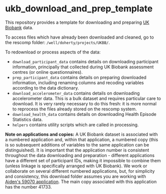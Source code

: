 # ukb_download_and_prep_template
This repository provides a template for downloading and preparing [UK Biobank](https://biobank.ctsu.ox.ac.uk/crystal/exinfo.cgi) data.

To access files which have already been downloaded and cleaned, go to the rescomp folder: `/well/doherty/projects/UKBB/`. 

To redownload or process aspects of the data:  
* `download_participant_data` contains details on downloading participant information, principally that collected during UK Biobank assessment centres (or online questionnaires). 
* `prep_participant_data` contains details on preparing downloaded information, including renaming columns and recoding variables according to the data dictionary. 
* `download_accelerometer_data` contains details on downloading accelerometer data. This is a bulk dataset and requires particular care to download. It is very rarely necessary to do this fresh: it is more normal to reprocess the files already stored on the rescomp system. 
* `download_health_data` contains details on downloading Health Episode Statistics data. 
* `helpers` contains utility scripts which are called in processing. 

**Note on applications and copies:** A UK Biobank dataset is associated with a numbered application and, within that application, a numbered copy (this is so subsequent additions of variables to the same application can be distinguished). It is important that the application number is consistent throughout the data downloading and preparation - different applications have a different set of participant IDs, making it impossible to combine them (unless linkage is specifically arranged with UK Biobank). We work or collaborate on several different numbered applications, but, for simplicity and consistency, this download folder assumes you are working with [Aiden's 59070 application](https://www.ukbiobank.ac.uk/2020/04/statistical-machine-learning-of-wearable-sensor-data-to-predict-disease-outcomes). The main copy associated with this application has the number 41733.  
